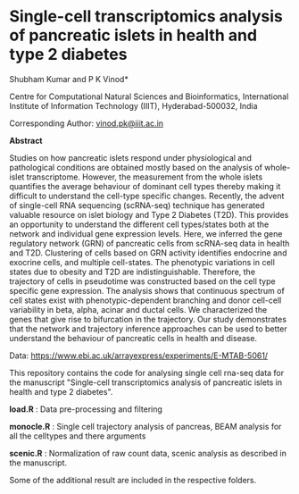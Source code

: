 # Single-cell transcriptomics analysis of pancreatic islets in health and type 2 diabetes

Shubham Kumar and P K Vinod*

Centre for Computational Natural Sciences and Bioinformatics, International Institute of Information Technology (IIIT), Hyderabad-500032, India

Corresponding Author: vinod.pk@iiit.ac.in

**Abstract**

Studies on how pancreatic islets respond under physiological and pathological conditions are obtained mostly based on the analysis of whole-islet transcriptome. However, the measurement from the whole islets quantifies the average behaviour of dominant cell types thereby making it difficult to understand the cell-type specific changes. Recently, the advent of single-cell RNA sequencing (scRNA-seq) technique has generated valuable resource on islet biology and Type 2 Diabetes (T2D). This provides an opportunity to understand the different cell types/states both at the network and individual gene expression levels. Here, we inferred the gene regulatory network (GRN) of pancreatic cells from scRNA-seq data in health and T2D. Clustering of cells based on GRN activity identifies endocrine and exocrine cells, and multiple cell-states. The phenotypic variations in cell states due to obesity and T2D are indistinguishable. Therefore, the trajectory of cells in pseudotime was constructed based on the cell type specific gene expression. The analysis shows that continuous spectrum of cell states exist with phenotypic-dependent branching and donor cell-cell variability in beta, alpha, acinar and ductal cells. We characterized the genes that give rise to bifurcation in the trajectory. Our study demonstrates that the network and trajectory inference approaches can be used to better understand the behaviour of pancreatic cells in health and disease.

Data: https://www.ebi.ac.uk/arrayexpress/experiments/E-MTAB-5061/

This repository contains the code for analysing single cell rna-seq data for the manuscript "Single-cell transcriptomics analysis of pancreatic islets in health and type 2 diabetes". 

**load.R**    : Data pre-processing and filtering

**monocle.R** : Single cell trajectory analysis of pancreas, BEAM analysis for all the celltypes and there arguments

**scenic.R**  : Normalization of raw count data, scenic analysis as described in the manuscript.

Some of the additional result are included in the respective folders.
